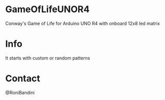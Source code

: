 # GameOfLifeUNOR4
Conway's Game of Life for Arduino UNO R4 with onboard 12x8 led matrix

# Info
It starts with custom or random patterns 

# Contact
@RoniBandini
